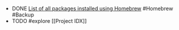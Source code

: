 - DONE [List of all packages installed using Homebrew](https://apple.stackexchange.com/a/256269/516422) #Homebrew #Backup
- TODO #explore [[Project IDX]]